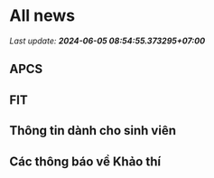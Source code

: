 # All news
_Last update: **2024-06-05 08:54:55.373295+07:00**_
## APCS
## FIT

## Thông tin dành cho sinh viên

## Các thông báo về Khảo thí
